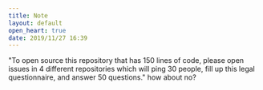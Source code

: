 ```yaml
---
title: Note
layout: default
open_heart: true
date: 2019/11/27 16:39
---
```


"To open source this repository that has 150 lines of code, please open issues in 4 different repositories which will ping 30 people, fill up this legal questionnaire, and answer 50 questions." how about no?
